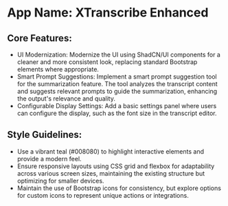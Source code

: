 # **App Name**: XTranscribe Enhanced

## Core Features:

- UI Modernization: Modernize the UI using ShadCN/UI components for a cleaner and more consistent look, replacing standard Bootstrap elements where appropriate.
- Smart Prompt Suggestions: Implement a smart prompt suggestion tool for the summarization feature. The tool analyzes the transcript content and suggests relevant prompts to guide the summarization, enhancing the output's relevance and quality.
- Configurable Display Settings: Add a basic settings panel where users can configure the display, such as the font size in the transcript editor.

## Style Guidelines:

- Use a vibrant teal (#008080) to highlight interactive elements and provide a modern feel.
- Ensure responsive layouts using CSS grid and flexbox for adaptability across various screen sizes, maintaining the existing structure but optimizing for smaller devices.
- Maintain the use of Bootstrap icons for consistency, but explore options for custom icons to represent unique actions or integrations.